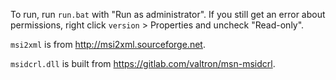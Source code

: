 To run, run `run.bat` with "Run as administrator".
If you still get an error about permissions, right click `version` > Properties and uncheck "Read-only".

`msi2xml` is from http://msi2xml.sourceforge.net.

`msidcrl.dll` is built from https://gitlab.com/valtron/msn-msidcrl.
